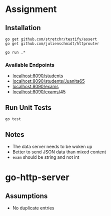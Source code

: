 # Assignment

## Installation

```
go get github.com/stretchr/testify/assert
go get github.com/julienschmidt/httprouter

go run .*
```

### Available Endpoints

- [localhost:8090/students](localhost:8090/students)
- [localhost:8090/students/Juanita65](localhost:8090/students/:id)
- [localhost:8090/exams](localhost:8090/exams)
- [localhost:8090/exams/45](localhost:8090/exams/:id)

## Run Unit Tests

```
go test
```

## Notes

- The data server needs to be woken up
- Better to send JSON data than mixed content
- `exam` should be string and not int

# go-http-server

## Assumptions

- No duplicate entries
